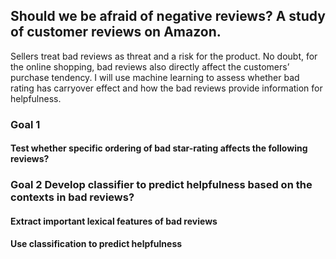 ## Should we be afraid of negative reviews? A study of customer reviews on Amazon.
Sellers treat bad reviews as threat and a risk for the product. No doubt, for the online shopping, bad reviews also directly affect the customers’ purchase tendency. I will use machine learning to assess whether bad rating has carryover effect and how the bad reviews provide information for helpfulness.

### Goal 1
#### Test whether specific ordering of bad star-rating affects the following reviews?   

### Goal 2 Develop classifier to predict helpfulness based on the contexts in bad reviews?
#### Extract important lexical features of bad reviews
#### Use classification to predict helpfulness 
